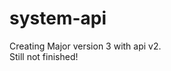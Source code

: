 # system-api
Creating Major version 3 with api v2.  
Still not finished!  
<!--
<p align="center">
    <img src="https://www.azul.com/wp-content/themes/azul/dist/img/logo.svg" width="150">
</a>

https://minecraft-mirror.io/ for minecraft default? save?
-->
